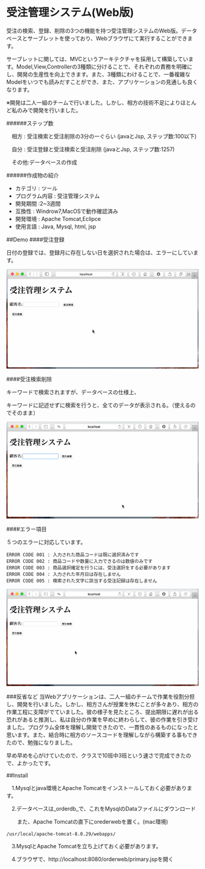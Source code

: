 # 受注管理システム(Web版)

受注の検索、登録、削除の3つの機能を持つ受注管理システムのWeb版。データベースとサーブレットを使っており、Webブラウザにて実行することができます。

サーブレットに関しては、MVCというアーキテクチャを採用して構築しています。Model,View,Controllerの3種類に分けることで、それぞれの責務を明確にし、開発の生産性を向上できます。また、3種類にわけることで、一番複雑なModelをいつでも読みだすことができ、また、アプリケーションの見通しも良くなります。



※開発は二人一組のチームで行いました。しかし、相方の技術不足によりほとんど私のみで開発を行いました。


######ステップ数

　相方 : 受注検索と受注削除の3分の一ぐらい (javaとJsp, ステップ数:100以下)

　自分 : 受注登録と受注検索と受注削除 (javaとJsp, ステップ数:1257)

　その他:データベースの作成



######作成物の紹介
* カテゴリ : ツール
* プログラム内容 : 受注管理システム
* 開発期間 :2~3週間
* 互換性 : Windrow7,MacOSで動作確認済み 
* 開発環境 : Apache Tomcat,Eclipce
* 使用言語 : Java, Mysql, html, jsp


##Demo
####受注登録

日付の登録では、登録月に存在しない日を選択された場合は、エラーにしています。

<img src="https://github.com/masapixyon/OrderManagement_VarWeb/blob/master/gif/RegistrationWeb.gif" width="700">


####受注検索削除

キーワードで検索されますが、データベースの仕様上、

キーワードに記述せずに検索を行うと、全てのデータが表示される。（使えるのでそのまま）

<img src="https://github.com/masapixyon/OrderManagement_VarWeb/blob/master/gif/SearchAndDeletionWeb.gif" width="700">


####エラー項目

５つのエラーに対応しています。

    ERROR CODE 001 : 入力された商品コードは既に選択済みです
    ERROR CODE 002 : 商品コードや数量に入力できるのは数値のみです
    ERROR CODE 003 : 商品選択確定を行うには、受注選択をする必要があります
    ERROR CODE 004 : 入力された年月日は存在しません
    ERROR CODE 005 : 検索された文字に該当する受注記録は存在しません

<img src="https://github.com/masapixyon/OrderManagement_VarWeb/blob/master/gif/Errors.gif" width="700">





###反省など
当Webアプリケーションは、二人一組のチームで作業を役割分担し、開発を行いました。しかし、相方さんが授業を休むことが多々あり、相方の作業工程に支障がでていました。彼の様子を見たところ、提出期限に遅れが出る恐れがあると推測し、私は自分の作業を早めに終わらして、彼の作業を引き受けました。プログラム全体を理解し開発できたので、一貫性のあるものになったと思います。また、結合時に相方のソースコードを理解しながら構築する事もできたので、勉強になりました。

早め早めを心がけていたので、クラスで10班中3班という速さで完成できたので、よかったです。






##Install

　1.Mysqlとjava環境とApache Tomcatをインストールしておく必要があります。

　2.データベースは_orderdb_で、これをMysqlのDataファイルにダウンロード

　　また、Apache Tomcatの直下にorederwebを置く。(mac環境)

    /usr/local/apache-tomcat-8.0.29/webapps/

　3.MysqlとApache Tomcatを立ち上げておく必要があります。

　4.ブラウザで、http://localhost:8080/orderweb/primary.jspを開く
